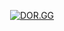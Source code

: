 <div align="center">
 
 [![DOR.GG](https://img.shields.io/website-up-down-white-black/https/dor.gg.svg?label=DOR.GG&style=for-the-badge&logo=ghostery&logoColor=white)](https://dor.gg)

</div>
